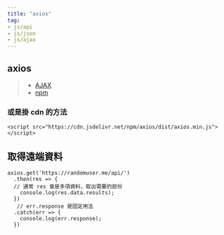 ```yaml
---
title: "axios"
tag: 
- js/api
- js/json
- js/ajax
---
```

## axios
>- [AJAX](AJAX.md)
>- [npm](https://www.npmjs.com/package/axios)

### 或是掛 cdn 的方法
```html=
<script src="https://cdn.jsdelivr.net/npm/axios/dist/axios.min.js"></script>
```

## 取得遠端資料
```javascript=
axios.get('https://randomuser.me/api/')
  .then(res => {
  // 通常 res 會是多項資料，取出需要的部份
    console.log(res.data.results);  
  })
   // err.response 是固定用法
  .catch(err => {
    console.log(err.response); 
  })
```  
